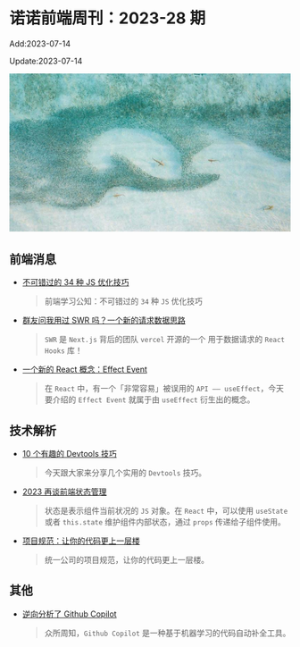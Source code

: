 <!--
 * @Description: weekly-28
 * @Author: zoeblow
 * @Email: zoeblow@gmail.com
 * @Date: 2023-01-01 20:20:35
 * @LastEditors: wangfuyuan
 * @LastEditTime: 2023-07-14 14:46:26
 * @FilePath: \nuofe-weekly1\2023\weekly-28.md
 -->

# 诺诺前端周刊：2023-28 期

Add:2023-07-14

Update:2023-07-14

![202328](../images/2023/202328.jpg)

## 前端消息

- [不可错过的 34 种 JS 优化技巧](https://mp.weixin.qq.com/s/JmPf6Oz0GmG5Sa_dPh5eYA)

  > 前端学习公知：不可错过的 `34` 种 `JS` 优化技巧

- [群友问我用过 SWR 吗？一个新的请求数据思路](https://mp.weixin.qq.com/s/G5BXdl9k22jjqEvlYcSHWA)

  > `SWR` 是 `Next.js` 背后的团队 `vercel` 开源的一个 用于数据请求的 `React Hooks` 库！

- [一个新的 React 概念：Effect Event](https://mp.weixin.qq.com/s/wpn1ujDvVp_VBM0_pK1-GA)

  > 在 `React` 中，有一个「非常容易」被误用的 `API —— useEffect`，今天要介绍的 `Effect Event` 就属于由 `useEffect` 衍生出的概念。

## 技术解析

- [10 个有趣的 Devtools 技巧](https://mp.weixin.qq.com/s/rLEDsqexgOb90tVBB8pYyw)

  > 今天跟大家来分享几个实用的 `Devtools` 技巧。

- [2023 再谈前端状态管理](https://mp.weixin.qq.com/s/9PpwK0YKT_GbFCduNpstdg)

  > 状态是表示组件当前状况的 `JS` 对象。在 `React` 中，可以使用 `useState` 或者 `this.state` 维护组件内部状态，通过 `props` 传递给子组件使用。

- [项目规范：让你的代码更上一层楼](https://juejin.cn/post/7241875166887444541)

  > 统一公司的项目规范，让你的代码更上一层楼。

## 其他

- [逆向分析了 Github Copilot](https://mp.weixin.qq.com/s/HFGoQ68Ifnotpt2P6IJ-jg)

  > 众所周知，`Github Copilot` 是一种基于机器学习的代码自动补全工具。
